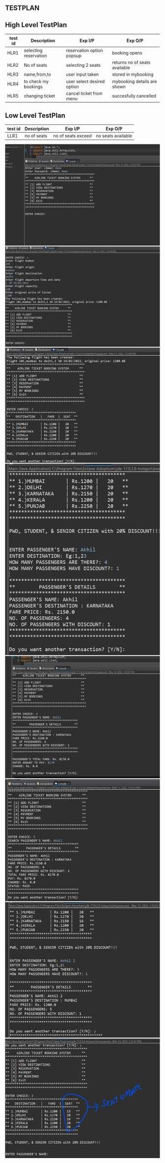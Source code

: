TESTPLAN
---
High Level TestPlan
---
|      test id     |     Description     |    Exp I/P     |     Exp O/P    |
|------------------| --------------------| ---------------| ---------------|
|      HLR1        |   selecting reservation |   reservation option popsup  | booking opens  |
|      HLR2        |     No of seats     | selecting 2 seats| returns no of seats available|
|      HLR3        | name,from,to       |  user input taken| stored in mybooking|
|      HLR4        | to check my bookings| user select desired option| mybooking details are shown|
|      HLR5        | changing ticket| cancel ticket from menu| succesfully cancelled|


Low Level TestPlan
---
|      test id     |     Description     |    Exp I/P     |     Exp O/P    |
|------------------| --------------------| ---------------| ---------------|
|      LLR1        |   no of seats   |   no of seats exceed  | no seats available  |

![test](first.png)
![test](second.png)
![test](third.png)
![test](fourth.png)
![test](fifth.png)
![test](sixth.png)
![test](seventh.png)
![test](eight.png)